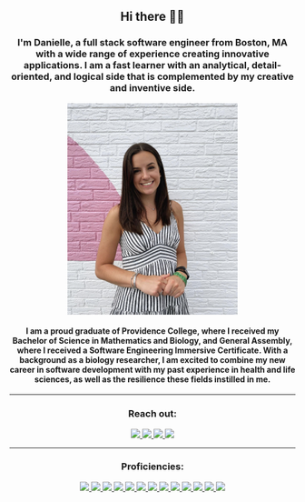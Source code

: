 <div align="center">
  <h2>Hi there 👋🏼</h2>
  <h3>I'm Danielle, a full stack software engineer from Boston, MA with a wide range of experience creating innovative applications. I am a fast learner with an analytical, detail-oriented, and logical side that is complemented by my creative and inventive side. </h3>
  <img align="center" src="https://github.com/DanielleColucci/portfolio/blob/main/src/assets/profile.jpg" style='width: 300px'/>
  <h4>I am a proud graduate of Providence College, where I received my Bachelor of Science in Mathematics and Biology, and General Assembly, where I received a Software Engineering Immersive Certificate. With a background as a biology researcher, I am excited to combine my new career in software development with my past experience in health and life sciences, as well as the resilience these fields instilled in me.</h4>
  <hr>
  <div>
    <h3>Reach out:</h3>
    <a href="https://danielle-colucci-portfolio.netlify.app/"><img src="https://img.shields.io/badge/-Personal_Website-000000?style=flat-square&logo=Coderwall&logoColor=white" />  </a>
    <a href="https://www.linkedin.com/in/daniellecolucci99/"><img src="https://img.shields.io/badge/-LinkedIn-0077B5?style=flat-square&logo=LinkedIn&logoColor=white" />  </a>
    <a href="https://github.com/DanielleColucci"><img src="https://img.shields.io/github/followers/daniellecolucci?color=black&label=GitHub&logo=GitHub&logoColor=white&style=flat-square" />  </a>
    <a href="mailto: ddcolucci99@gmail.com"><img src="https://img.shields.io/badge/-Gmail-D14836?style=flat-square&logo=Gmail&logoColor=white" />  </a>
  </div>
  <hr>
  <div>
      <h3>Proficiencies:</h3>
      <a href="#"><img src="https://img.shields.io/badge/javascript-%23323330.svg?style=for-the-badge&logo=javascript&logoColor=%23F7DF1E" />  </a>
      <a href="#"><img src="https://img.shields.io/badge/typescript-%23007ACC.svg?style=for-the-badge&logo=typescript&logoColor=white" />  </a>
      <a href="#"><img src="https://img.shields.io/badge/react-%2320232a.svg?style=for-the-badge&logo=react&logoColor=%2361DAFB" />  </a>
      <a href="#"><img src="https://img.shields.io/badge/python-3776AB?style=for-the-badge&logo=python&logoColor=white" />  </a>      
      <a href="#"><img src="https://img.shields.io/badge/node.js-339933?logo=node.js&logoColor=white&style=for-the-badge" />  </a>
      <a href="#"><img src="https://img.shields.io/badge/express.js-%23404d59.svg?style=for-the-badge&logo=express&logoColor=%2361DAFB" />  </a>
      <a href="#"><img src="https://img.shields.io/badge/MongoDB-%234ea94b.svg?style=for-the-badge&logo=mongodb&logoColor=white" />  </a>      
      <a href="#"><img src="https://img.shields.io/badge/postgres-%23316192.svg?style=for-the-badge&logo=postgresql&logoColor=white" />  </a>
      <a href="#"><img src="https://img.shields.io/badge/html5-E34F26?logo=html5&logoColor=white&style=for-the-badge" />  </a>
      <a href="#"><img src="https://img.shields.io/badge/css3-%231572B6.svg?style=for-the-badge&logo=css3&logoColor=white" />  </a>
      <a href="#"><img src="https://img.shields.io/badge/Sequelize-52B0E7?style=for-the-badge&logo=Sequelize&logoColor=white" />  </a>      
      <a href="#"><img src="https://img.shields.io/badge/git-%23F05033.svg?style=for-the-badge&logo=git&logoColor=white" />  </a>
      <a href="#"><img src="https://img.shields.io/badge/github-%23121011.svg?style=for-the-badge&logo=github&logoColor=white" />  </a>
    </div>
</div>
